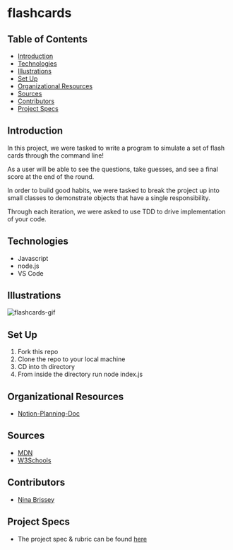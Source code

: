 # flashcards

## Table of Contents
  - [Introduction](#introduction)
  - [Technologies](#technologies)
  - [Illustrations](#illustrations)
  - [Set Up](#set-up)
  - [Organizational Resources](#organizational-resources)
  - [Sources](#sources)
  - [Contributors](#contributors)
  - [Project Specs](#project-specs)

## Introduction

In this project, we were tasked to write a program to simulate a set of flash cards through the command line! 

As a user will be able to see the questions, take guesses, and see a final score at the end of the round.

In order to build good habits, we were tasked to break the project up into small classes to demonstrate objects that have a single responsibility.

Through each iteration, we were asked to use TDD to drive implementation of your code.

## Technologies
  - Javascript
  - node.js
  - VS Code

## Illustrations

![flashcards-gif](https://user-images.githubusercontent.com/80136642/125008762-0acd5d80-e018-11eb-807e-10c022e993aa.gif)

## Set Up

1. Fork this repo  
2. Clone the repo to your local machine
3. CD into th directory
3. From inside the directory run node index.js

## Organizational Resources
- [Notion-Planning-Doc](https://www.notion.so/Mod-2-Flashcards-b0121d3f5c804a4fb4b8de2178a52b08)

## Sources
  - [MDN](http://developer.mozilla.org/en-US/)
  - [W3Schools](https://www.w3schools.com/)

## Contributors
  - [Nina Brissey](https://github.com/ninabrissey)

## Project Specs
  - The project spec & rubric can be found [here](https://frontend.turing.edu/projects/flash-cards.html)
